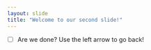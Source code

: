```yaml
---
layout: slide
title: "Welcome to our second slide!"
---
```

- [ ] Are we done?
Use the left arrow to go back!
